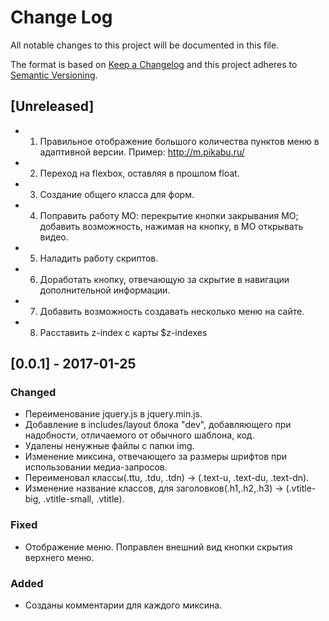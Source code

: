 # Change Log
All notable changes to this project will be documented in this file.

The format is based on [Keep a Changelog](http://keepachangelog.com/)
and this project adheres to [Semantic Versioning](http://semver.org/).
<!--- 
### Changed
### Added
### Fixed
Year-month-date
-->
## [Unreleased]
- 1. Правильное отображение большого количества пунктов меню в адаптивной версии. Пример: http://m.pikabu.ru/
- 2. Переход на flexbox, оставляя в прошлом float. 
- 3. Создание общего класса для форм.
- 4. Поправить работу МО: перекрытие кнопки закрывания МО; добавить возможность, нажимая на кнопку, в МО открывать видео.
- 5. Наладить работу скриптов.
- 6. Доработать кнопку, отвечающую за скрытие в навигации дополнительной информации.
- 7. Добавить возможность создавать несколько меню на сайте.
- 8. Расставить z-index с карты $z-indexes

## [0.0.1] - 2017-01-25
### Changed
-	Переименование jquery.js в jquery.min.js.
- Добавление в includes/layout блока "dev", добавляющего при надобности, отличаемого от обычного шаблона, код.
- Удалены ненужные файлы с папки img.
- Изменение миксина, отвечающего за размеры шрифтов при использовании медиа-запросов.
- Переименовал классы(.ttu, .tdu, .tdn) -> (.text-u, .text-du, .text-dn).
- Изменение название классов, для заголовков(.h1,.h2,.h3) -> (.vtitle-big, .vtitle-small, .vtitle).

### Fixed
- Отображение меню. Поправлен внешний вид кнопки скрытия верхнего меню.

### Added
- Созданы комментарии для каждого миксина.